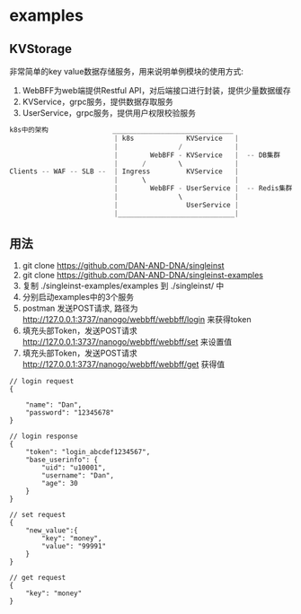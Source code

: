 # examples

## KVStorage
非常简单的key value数据存储服务，用来说明单例模块的使用方式:

1. WebBFF为web端提供Restful API，对后端接口进行封装，提供少量数据缓存
2. KVService，grpc服务，提供数据存取服务
3. UserService，grpc服务，提供用户权限校验服务

```c++
k8s中的架构                ______________________________ 
                          | k8s             KVService   |
                          |               /             |  
                          |        WebBFF - KVService   |  -- DB集群
                          |      /        \             |
Clients -- WAF -- SLB --  | Ingress         KVService   | 
                          |      \                      |
                          |        WebBFF - UserService |  -- Redis集群
                          |               \             |
                          |                 UserService |
                          |_____________________________|
```

## 用法
1. git clone https://github.com/DAN-AND-DNA/singleinst 
2. git clone https://github.com/DAN-AND-DNA/singleinst-examples
3. 复制 ./singleinst-examples/examples 到 ./singleinst/ 中
4. 分别启动examples中的3个服务
5. postman 发送POST请求, 路径为 http://127.0.0.1:3737/nanogo/webbff/webbff/login 来获得token
6. 填充头部Token，发送POST请求 http://127.0.0.1:3737/nanogo/webbff/webbff/set 来设置值
7. 填充头部Token，发送POST请求 http://127.0.0.1:3737/nanogo/webbff/webbff/get 获得值

```golang
// login request
{
    
    "name": "Dan",
    "password": "12345678"
}

// login response
{
    "token": "login_abcdef1234567",
    "base_userinfo": {
        "uid": "u10001",
        "username": "Dan",
        "age": 30
    }
}

// set request
{
    "new_value":{
        "key": "money",
        "value": "99991"
    }
}

// get request
{
    "key": "money"
}
```
